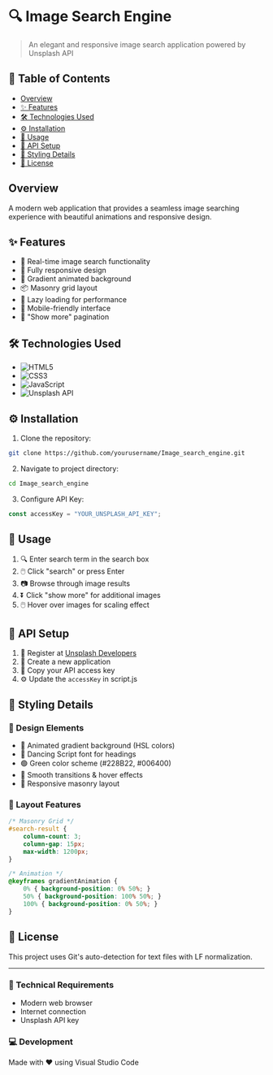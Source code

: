 # 🔍 Image Search Engine

> An elegant and responsive image search application powered by Unsplash API

## 📌 Table of Contents
- [Overview](#overview)
- [✨ Features](#-features)
- [🛠️ Technologies Used](#️-technologies-used)
- [⚙️ Installation](#️-installation)
- [🚀 Usage](#-usage)
- [🔑 API Setup](#-api-setup)
- [💎 Styling Details](#-styling-details)
- [📝 License](#-license)

## Overview

A modern web application that provides a seamless image searching experience with beautiful animations and responsive design.

## ✨ Features
- 🔄 Real-time image search functionality
- 📱 Fully responsive design
- 🎨 Gradient animated background
- 📦 Masonry grid layout
- 🔄 Lazy loading for performance
- 📱 Mobile-friendly interface
- 🔽 "Show more" pagination

## 🛠️ Technologies Used
- ![HTML5](https://img.shields.io/badge/-HTML5-E34F26?style=flat&logo=html5&logoColor=white)
- ![CSS3](https://img.shields.io/badge/-CSS3-1572B6?style=flat&logo=css3)
- ![JavaScript](https://img.shields.io/badge/-JavaScript-F7DF1E?style=flat&logo=javascript&logoColor=black)
- ![Unsplash API](https://img.shields.io/badge/-Unsplash%20API-000000?style=flat&logo=unsplash)

## ⚙️ Installation

1. Clone the repository:
```bash
git clone https://github.com/yourusername/Image_search_engine.git
```

2. Navigate to project directory:
```bash
cd Image_search_engine
```

3. Configure API Key:
```javascript
const accessKey = "YOUR_UNSPLASH_API_KEY";
```

## 🚀 Usage

1. 🔍 Enter search term in the search box
2. 🖱️ Click "search" or press Enter
3. 📷 Browse through image results
4. ⏬ Click "show more" for additional images
5. 🖱️ Hover over images for scaling effect

## 🔑 API Setup

1. 📝 Register at [Unsplash Developers](https://unsplash.com/developers)
2. 🔨 Create a new application
3. 🔑 Copy your API access key
4. ⚙️ Update the `accessKey` in script.js

## 💎 Styling Details

### 🎨 Design Elements
- 🌈 Animated gradient background (HSL colors)
- 📝 Dancing Script font for headings
- 🟢 Green color scheme (#228B22, #006400)
- 🔄 Smooth transitions & hover effects
- 📱 Responsive masonry layout

### 📐 Layout Features
```css
/* Masonry Grid */
#search-result {
    column-count: 3;
    column-gap: 15px;
    max-width: 1200px;
}

/* Animation */
@keyframes gradientAnimation {
    0% { background-position: 0% 50%; }
    50% { background-position: 100% 50%; }
    100% { background-position: 0% 50%; }
}
```

## 📝 License

This project uses Git's auto-detection for text files with LF normalization.

---
### 🔧 Technical Requirements
- Modern web browser
- Internet connection
- Unsplash API key

### 💻 Development
Made with ❤️ using Visual Studio Code
